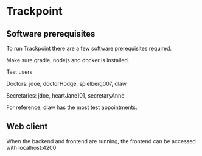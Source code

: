 # Trackpoint
 
## Software prerequisites

To run Trackpoint there are a few software prerequisites required.

Make sure gradle, nodejs and docker is installed.

Test users

Doctors: jdoe, doctorHodge, spielberg007, dlaw

Secretaries: jdoe, heartJane101, secretaryAnne

For reference, dlaw has the most test appointments.
         
## Web client

When the backend and frontend are running, the frontend can be accessed with localhost:4200

